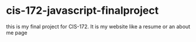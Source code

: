 # cis-172-javascript-finalproject
this is my final project for CIS-172. It is my website like a resume or an about me page
